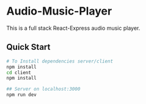 # Audio-Music-Player
 
This is a full stack React-Express audio music player.

## Quick Start

```bash
# To Install dependencies server/client
npm install
cd client
npm install

## Server on localhost:3000
npm run dev
```
